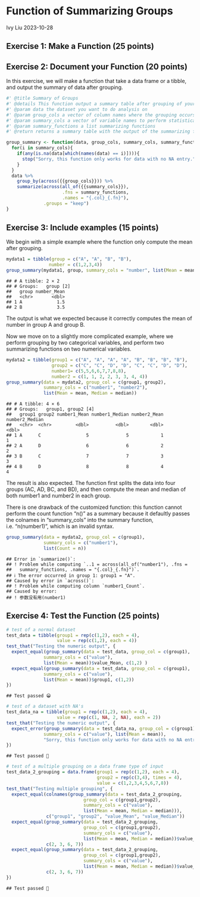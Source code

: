 Function of Summarizing Groups
================
Ivy Liu
2023-10-28

## Exercise 1: Make a Function (25 points)

## Exercise 2: Document your Function (20 points)

In this exercise, we will make a function that take a data frame or a
tibble, and output the summary of data after grouping.

``` r
#' @title Summary of Groups
#' @details This function output a summary table after grouping of your data.
#' @param data the dataset you want to do analysis on
#' @param group_cols a vector of column names where the grouping occurs
#' @param summary_cols a vector of variable names to perform statistical summary upon
#' @param summary_functions a list summarizing functions
#' @return returns a summary table with the output of the summarizing functions after grouping

group_summary <- function(data, group_cols, summary_cols, summary_functions) {
  for(i in summary_cols){
    if(any(is.na(data[which(names(data) == i)]))){
      stop("Sorry, this function only works for data with no NA entry.")
    }
  }
  data %>%
    group_by(across({{group_cols}})) %>%
    summarize(across(all_of({{summary_cols}}),
                     .fns = summary_functions,
                     .names = "{.col}_{.fn}"),
              .groups = "keep")
}
```

## Exercise 3: Include examples (15 points)

We begin with a simple example where the function only compute the mean
after grouping.

``` r
mydata1 = tibble(group = c("A", "A", "B", "B"),
                number = c(1,2,3,4))
group_summary(mydata1, group, summary_cols = "number", list(Mean = mean))
```

    ## # A tibble: 2 × 2
    ## # Groups:   group [2]
    ##   group number_Mean
    ##   <chr>       <dbl>
    ## 1 A             1.5
    ## 2 B             3.5

The output is what we expected because it correctly computes the mean of
number in group A and group B.

Now we move on to a slightly more complicated example, where we perform
grouping by two categorical variables, and perform two summarizing
functions on two numerical variables.

``` r
mydata2 = tibble(group1 = c("A", "A", "A", "A", "B", "B", "B", "B"),
                 group2 = c("C", "C", "D", "D", "C", "C", "D", "D"),
                 number1= c(5,5,6,6,7,7,8,8),
                 number2 = c(1, 1, 2, 2, 3, 3, 4, 4))
group_summary(data = mydata2, group_col = c(group1, group2), 
              summary_cols = c("number1", "number2"), 
              list(Mean = mean, Median = median))
```

    ## # A tibble: 4 × 6
    ## # Groups:   group1, group2 [4]
    ##   group1 group2 number1_Mean number1_Median number2_Mean number2_Median
    ##   <chr>  <chr>         <dbl>          <dbl>        <dbl>          <dbl>
    ## 1 A      C                 5              5            1              1
    ## 2 A      D                 6              6            2              2
    ## 3 B      C                 7              7            3              3
    ## 4 B      D                 8              8            4              4

The result is also expected. The function first splits the data into
four groups (AC, AD, BC, and BD), and then compute the mean and median
of both number1 and number2 in each group.

There is one drawback of the customized function: this function cannot
perform the count function “n()” as a summary because it defaultly
passes the colnames in “summary_cols” into the summary function,
i.e. “n(number1)”, which is an invalid syntax.

``` r
group_summary(data = mydata2, group_col = c(group1), 
              summary_cols = c("number1"), 
              list(Count = n))
```

    ## Error in `summarize()`:
    ## ! Problem while computing `..1 = across(all_of("number1"), .fns =
    ##   summary_functions, .names = "{.col}_{.fn}")`.
    ## ℹ The error occurred in group 1: group1 = "A".
    ## Caused by error in `across()`:
    ## ! Problem while computing column `number1_Count`.
    ## Caused by error:
    ## ! 参数没有用(number1)

## Exercise 4: Test the Function (25 points)

``` r
# test of a normal dataset
test_data = tibble(group1 = rep(c(1,2), each = 4),
                   value = rep(c(1,2), each = 4))
test_that("Testing the numeric output", {
  expect_equal(group_summary(data = test_data, group_col = c(group1), 
              summary_cols = c("value"), 
              list(Mean = mean))$value_Mean, c(1,2) )
  expect_equal(group_summary(data = test_data, group_col = c(group1), 
              summary_cols = c("value"), 
              list(Mean = mean))$group1, c(1,2))
})
```

    ## Test passed 😀

``` r
# test of a dataset with NA's
test_data_na = tibble(group1 = rep(c(1,2), each = 4),
                   value = rep(c(1, NA, 2, NA), each = 2))
test_that("Testing the numeric output", {
  expect_error(group_summary(data = test_data_na, group_col = c(group1), 
              summary_cols = c("value"), list(Mean = mean)), 
              "Sorry, this function only works for data with no NA entry.")
})
```

    ## Test passed 🎊

``` r
# test of a multiple grouping on a data frame type of input
test_data_2_grouping = data.frame(group1 = rep(c(1,2), each = 4),
                                  group2 = rep(c(3,4), times = 4),
                                  value = c(1,2,3,4,5,6,7,8))
test_that("Testing multiple grouping", {
  expect_equal(colnames(group_summary(data = test_data_2_grouping, 
                             group_col = c(group1,group2), 
                             summary_cols = c("value"), 
                             list(Mean = mean, Median = median))), 
               c("group1", "group2", "value_Mean", "value_Median"))
  expect_equal(group_summary(data = test_data_2_grouping, 
                             group_col = c(group1,group2), 
                             summary_cols = c("value"), 
                             list(Mean = mean, Median = median))$value_Mean, 
               c(2, 3, 6, 7))
  expect_equal(group_summary(data = test_data_2_grouping, 
                             group_col = c(group1,group2), 
                             summary_cols = c("value"), 
                             list(Mean = mean, Median = median))$value_Median, 
               c(2, 3, 6, 7))
})
```

    ## Test passed 🎊
